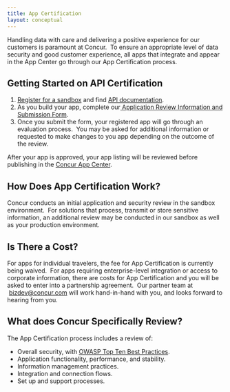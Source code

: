 ```yaml
---
title: App Certification 
layout: conceptual
---
```


Handling data with care and delivering a positive experience for our customers is paramount at Concur.  To ensure an appropriate level of data security and good customer experience, all apps that integrate and appear in the App Center go through our App Certification process.

## Getting Started on API Certification

1. [Register for a sandbox][1] and find [API documentation][2].
2. As you build your app, complete our[ Application Review Information and Submission Form][3].
3. Once you submit the form, your registered app will go through an evaluation process.  You may be asked for additional information or requested to make changes to you app depending on the outcome of the review.

After your app is approved, your app listing will be reviewed before publishing in the [Concur App Center][4]. 

## How Does App Certification Work?

Concur conducts an initial application and security review in the sandbox environment.  For solutions that process, transmit or store sensitive information, an additional review may be conducted in our sandbox as well as your production environment. 

## Is There a Cost?

For apps for individual travelers, the fee for App Certification is currently being waived.  For apps requiring enterprise-level integration or access to corporate information, there are costs for App Certification and you will be asked to enter into a partnership agreement.  Our partner team at  [bizdev@concur.com][5] will work hand-in-hand with you, and looks forward to hearing from you.

## What does Concur Specifically Review?

The App Certification process includes a review of:

* Overall security, with [OWASP Top Ten Best Practices][6].
* Application functionality, performance, and stability.
* Information management practices.
* Integration and connection flows.
* Set up and support processes.

[1]: https://developer.concur.com/register
[2]: https://developer.concur.com/docs-and-resources/documentation
[3]: https://developer.concur.com/sites/default/files/Concur%20Application%20Submission%20Form.docx
[4]: https://www.concur.com/en-us/app-center
[5]: mailto:bizdev@concur.com
[6]: https://www.owasp.org/index.php/Category:OWASP_Top_Ten_Project#tab=How_Are_Companies-Projects-Vendors_Using_the_OWASP_Top_10
